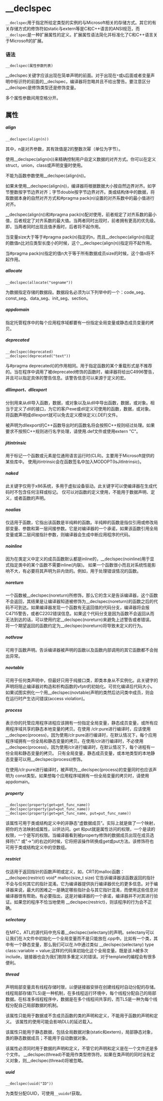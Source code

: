 # __declspec
`__declspec`用于指定所给定类型的实例的与Microsoft相关的存储方式。其它的有关存储方式的修饰符如static与extern等是C和C++语言的ANSI规范，而`__declspec`是一种扩展属性的定义。扩展属性语法简化并标准化了C和C++语言关于Microsoft的扩展。

### 语法
`__declspec(属性参数列表)`

__declspec关键字应该出现在简单声明的前面。对于出现在`*`或`&`后面或者变量声明中标识符的前面的__declspec，编译器将忽略并且不给出警告。要注意区分__declspec是修饰类型还是修饰变量。

多个属性参数间用空格分开。

## 属性

##### align
```
__declspec(align(n))
```

其中，n是对齐参数，其有效值是2的整数次幂（单位为字节）。

使用__declspec(align(n))来精确控制用户自定义数据的对齐方式。你可以在定义struct，union，class或声明变量时使用。

不能为函数参数使用__declspec(align(n))。

如果未使用__declspec(align(n))，编译器将根据数据大小按自然边界对齐。如字节整数按字节边界对齐；字节double按字节边界对齐。类或结构体中的数据，将取数据本身的自然对齐方式和#pragma pack(n)设置的对齐系数中的最小值进行对齐。

__declspec(align(n))和#pragma pack(n)配对使用，前者规定了对齐系数的最小值，后者规定了对齐系数的最大值。当两者同时出现时，前者拥有更高的优先级。即，当两者同时出现且值矛盾时，后者将不起作用。

当变量size大于等于#pragma pack(n)指定的n，而且__declspec(align(n))指定的数值n比对应类型长度小的时候，这个__declspec(align(n))指定将不起作用。

当#pragma pack(n)指定的值n大于等于所有数据成员size的时候，这个值n将不起作用。

##### allocate
```
__declspec(allocate("segname"))
```

为数据指定存储的数据段。数据段名必须为以下列举中的一个：code_seg、const_seg、data_seg、init_seg、section。

##### appdomain
指定托管程序中的每个应用程序域都要有一份指定全局变量或静态成员变量的拷贝。

##### deprecated
```
__declspec(deprecated)
__declspec(deprecated("text"))
```

与#pragma deprecated()的作用相同。用于指定函数的某个重载形式是不推荐的。当在程序中调用了被deprecated修饰的函数时，编译器将给出C4996警告，并且可以指定具体的警告信息。该警告信息可以来源于定义的宏。

##### dllimport、dllexport
分别用来从dll导入函数，数据，或对象以及从dll中导出函数，数据，或对象。相当于定义了dll的接口，为它的客户exe或dll定义可使用的函数，数据，或对象。
将函数声明成dllexport就可以免去定义模块定义(.DEF)文件。

被声明为dllexport的C++函数导出时的函数名将会按照C++规则经过处理。如果要求不按照C++规则进行名字处理，请使用.def文件或使用extern "C"。

##### jitintrinsic
用于标记一个函数或元素是位通用语言运行时(CLR)。主要用于Microsoft提供的某些库中。
使用jitintrinsic会在函数签名中加入MODOPT(IsJitIntrinsic)。

##### naked
此关键字仅用于x86系统，多用于虚拟设备驱动。此关键字可以使编译器在生成代码时不包含任何注释或标记。
仅可以对函数的定义使用，不能用于数据声明、定义，或者函数的声明。

##### noalias
仅适用于函数，它指出该函数是半纯粹的函数。半纯粹的函数是指仅引用或修改局部变量、参数和第一层间接参数。它是对编译器的一个承诺，如果该函数引用全局变量或第二层间接指针参数，则编译器会生成中断应用程序的代码。

##### noinline
因为在类定义中定义的成员函数默认都是inline的，__declspec(noinline)用于显式指定类中的某个函数不需要inline(内联)。
如果一个函数很小而且对系统性能影响不大，有必要将其声明为非内敛的。例如，用于处理错误情况的函数。

##### noreturn
一个函数被__declspec(noreturn)所修饰，那么它的含义是告诉编译器，这个函数不会返回，其结果是让编译器知道被修饰为__declspec(noreturn)的函数之后的代码不可到达。如果编译器发现一个函数有无返回值的代码分支，编译器将会报C4715警告，或者C2202错误信息。如果这个代码分支是因为函数不会返回从而无法到达的话，可以使用约定__declspec(noreturn)来避免上述警告或者错误。
将一个期望返回的函数约定为__declspec(noreturn)将导致未定义的行为。

##### nothrow
可用于函数声明。告诉编译器被声明的函数以及函数内部调用的其它函数都不会抛出异常。

##### novtable
可用于任何类声明中，但最好只用于纯接口类，即类本身从不实例化。此关键字的声明将阻止编译器对构造和析构函数的vfptr的初始化。可优化编译后代码大小。如果试图实例化一个用__declspec(novtable)声明的类然后访问类中成员，则会在运行时产生访问错误(access violation)。

##### process
表示你的托管应用程序进程应该拥有一份指定全局变量，静态成员变量，或所有应用程序域共享的静态本地变量的拷贝。在使用 /clr:pure进行编译时，应该使用 __declspec(process)，因为使用/clr:pure进行编译时，在默认情况下，每个应用程序域拥有一份全局和静态变量的拷贝。在使用/clr进行编译时，不必使用__declspec(process)，因为使用/clr进行编译时，在默认情况下，每个进程有一份全局和静态变量的拷贝。
只有全局变量，静态成员变量，或本地类型的本地静态变量可以用__declspec(process)修饰。

在使用/clr:pure进行编译时，被声明为__declspec(process)的变量同时也应该声明为 const类型。如果想每个应用程序域拥有一份全局变量的拷贝时，请使用appdomain。

##### property
```
__declspec(property(get=get_func_name)) 
__declspec(property(put=put_func_name)) 
__declspec(property(get=get_func_name, put=put_func_name))
```
该属性可用于类或结构定义中的非静态“虚数据成员”。实际上就是做了一个映射，把你的方法映射成属性，以供访问。get 和put就是属性访问的权限，一个是读的权限，一个是写的权限。当编译器看到被property修饰的数据成员出现在成员选择符("." 或"->")的右边的时候，它将把该操作转换成get或put方法。该修饰符也可用于类或结构定义中的空数组。

##### restrict
仅适用于返回指针的函数声明或定义，如，CRT的malloc函数：__declspec(restrict) void* malloc(size_t size)
它告诉编译器该函数返回的指针不会与任何其它的指针混淆。它为编译器提供执行编译器优化的更多信息。对于编译器来说，最大的困难之一是确定哪些指针会与其它指针混淆，而使用这些信息对编译器很有帮助。有必要指出，这是对编译器的一个承诺，编译器并不对其进行验证。如果您的程序不恰当地使用 __declspec(restrict)，则该程序的行为会不正确。

##### selectany
在MFC，ATL的源代码中充斥着__declspec(selectany)的声明。selectany可以让我们在.h文件中初始化一个全局变量而不是只能放在.cpp中。比如有一个类，其中有一个静态变量，那么我们可以在.h中通过类似 __declspec(selectany) type class::variable = value;这样的代码来初始化这个全局变量。既是该.h被多次include，链接器也会为我们剔除多重定义的错误。对于template的编程会有很多便利。

##### thread
声明局部变量具有线程存储时限，以便链接器安排在创建线程时自动分配的存储。
线程局部存储(TLS)是一种机制，在多线程运行环境中，每个线程分配自己的局部数据。在标准多线程程序中，数据是在多个线程间共享的，而TLS是一种为每个线程分配自己局部数据的机制。

该属性只能用于数据或不含成员函数的类的声明和定义，不能用于函数的声明和定义。 该属性的使用可能会影响DLL的延迟载入。

该属性只能用于静态数据，包括全局数据对象(static和extern)，局部静态对象，类的静态数据成员；不能用于自动数据对象。

该属性必须同时用于数据的声明和定义，不管它的声明和定义是在一个文件还是多个文件。 __declspec(thread)不能用作类型修饰符。如果在类声明的同时没有定义对象，则__declspec(thread)将被忽略。

##### uuid
```
__declspec(uuid("ID"))
```

为类型分配GUID，可使用`__uuidof`获取。